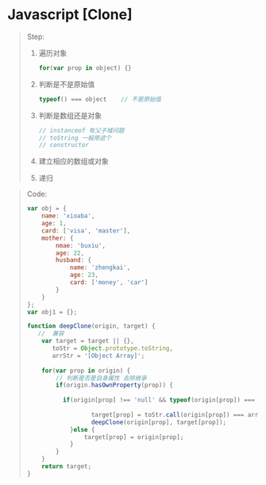 # Javascript	[Clone]

> 	

> Step:
>
> 1. 遍历对象
>
>    ```js
>    for(var prop in object) {}
>    ```
>
> 2. 判断是不是原始值
>
>    ```js
>    typeof() === object	// 不是原始值 
>    ```
>
> 3. 判断是数组还是对象
>
>    ```js
>    // instanceof 有父子域问题 
>    // toString 一般用这个
>    // constructor 
>    ```
>
> 4. 建立相应的数组或对象
>
> 5. 递归



> Code:
>
> ```js
> var obj = {
>     name: 'xioaba',
>     age: 1,
>     card: ['visa', 'master'],
>     mother: {
>         nmae: 'buxiu',
>         age: 22,
>         husband: {
>             name: 'zhengkai',
>             age: 23,
>             card: ['money', 'car']
>         }
>     } 
> }; 
> var obj1 = {};
> 
> function deepClone(origin, target) {
>    //  兼容
>     var target = target || {},
>        toStr = Object.prototype.toString,
>        arrStr = '[Object Array]';
>     
>     for(var prop in origin) {
>         // 判断是否是自身属性 去除继承
>         if(origin.hasOwnProperty(prop)) {
>             
>         	if(origin[prop] !== 'null' && typeof(origin[prop]) === 'object') {
>                 
>        		    target[prop] = toStr.call(origin[prop]) === arrStr ? [] : {};
>            		deepClone(origin[prop], target[prop]);
>             }else {
>                 target[prop] = origin[prop];   
>             }
>         }
>     }
>     return target;
> }
> ```
>
>
